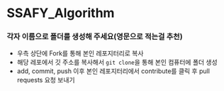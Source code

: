 # SSAFY_Algorithm

### 각자 이름으로 폴더를 생성해 주세요(영문으로 적는걸 추천)

- 우측 상단에 Fork를 통해 본인 레포지터리로 복사
- 해당 레포에서 깃 주소를 복사해서 ```git clone```을 통해 본인 컴퓨터에 폴더 생성
- add, commit, push 이후 본인 레포지터리에서 contribute를 클릭 후 pull requests 요청 보내기
